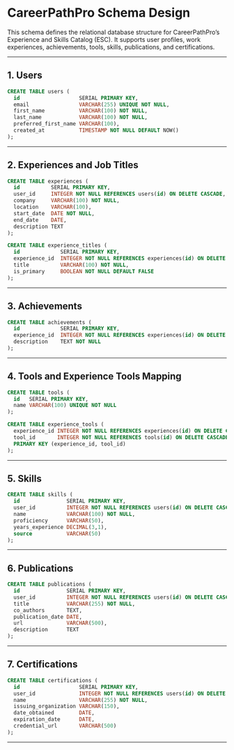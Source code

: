 # CareerPathPro Schema Design

This schema defines the relational database structure for CareerPathPro’s Experience and Skills Catalog (ESC). It supports user profiles, work experiences, achievements, tools, skills, publications, and certifications.

---

## 1. Users

```sql
CREATE TABLE users (
  id                   SERIAL PRIMARY KEY,
  email                VARCHAR(255) UNIQUE NOT NULL,
  first_name           VARCHAR(100) NOT NULL,
  last_name            VARCHAR(100) NOT NULL,
  preferred_first_name VARCHAR(100),
  created_at           TIMESTAMP NOT NULL DEFAULT NOW()
);
```

---

## 2. Experiences and Job Titles

```sql
CREATE TABLE experiences (
  id          SERIAL PRIMARY KEY,
  user_id     INTEGER NOT NULL REFERENCES users(id) ON DELETE CASCADE,
  company     VARCHAR(100) NOT NULL,
  location    VARCHAR(100),
  start_date  DATE NOT NULL,
  end_date    DATE,
  description TEXT
);

CREATE TABLE experience_titles (
  id             SERIAL PRIMARY KEY,
  experience_id  INTEGER NOT NULL REFERENCES experiences(id) ON DELETE CASCADE,
  title          VARCHAR(100) NOT NULL,
  is_primary     BOOLEAN NOT NULL DEFAULT FALSE
);
```

---

## 3. Achievements

```sql
CREATE TABLE achievements (
  id             SERIAL PRIMARY KEY,
  experience_id  INTEGER NOT NULL REFERENCES experiences(id) ON DELETE CASCADE,
  description    TEXT NOT NULL
);
```

---

## 4. Tools and Experience Tools Mapping

```sql
CREATE TABLE tools (
  id   SERIAL PRIMARY KEY,
  name VARCHAR(100) UNIQUE NOT NULL
);

CREATE TABLE experience_tools (
  experience_id INTEGER NOT NULL REFERENCES experiences(id) ON DELETE CASCADE,
  tool_id       INTEGER NOT NULL REFERENCES tools(id) ON DELETE CASCADE,
  PRIMARY KEY (experience_id, tool_id)
);
```

---

## 5. Skills

```sql
CREATE TABLE skills (
  id               SERIAL PRIMARY KEY,
  user_id          INTEGER NOT NULL REFERENCES users(id) ON DELETE CASCADE,
  name             VARCHAR(100) NOT NULL,
  proficiency      VARCHAR(50),
  years_experience DECIMAL(3,1),
  source           VARCHAR(50)
);
```

---

## 6. Publications

```sql
CREATE TABLE publications (
  id               SERIAL PRIMARY KEY,
  user_id          INTEGER NOT NULL REFERENCES users(id) ON DELETE CASCADE,
  title            VARCHAR(255) NOT NULL,
  co_authors       TEXT,
  publication_date DATE,
  url              VARCHAR(500),
  description      TEXT
);
```

---

## 7. Certifications

```sql
CREATE TABLE certifications (
  id                   SERIAL PRIMARY KEY,
  user_id              INTEGER NOT NULL REFERENCES users(id) ON DELETE CASCADE,
  name                 VARCHAR(255) NOT NULL,
  issuing_organization VARCHAR(150),
  date_obtained        DATE,
  expiration_date      DATE,
  credential_url       VARCHAR(500)
);
```

---

